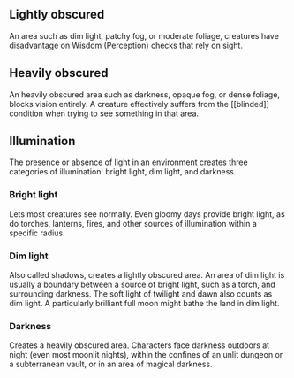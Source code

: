 
## Lightly obscured

An area such as dim light, patchy fog, or moderate foliage, creatures have disadvantage on Wisdom (Perception) checks that rely on sight.

## Heavily obscured

An heavily obscured area such as darkness, opaque fog, or dense foliage, blocks vision entirely. A creature effectively suffers from the [[blinded]] condition when trying to see something in that area.

## Illumination

The presence or absence of light in an environment creates three categories of illumination: bright light, dim light, and darkness.

### Bright light

Lets most creatures see normally. Even gloomy days provide bright light, as do torches, lanterns, fires, and other sources of illumination within a specific radius.

### Dim light

Also called shadows, creates a lightly obscured area. An area of dim light is usually a boundary between a source of bright light, such as a torch, and surrounding darkness. The soft light of twilight and dawn also counts as dim light. A particularly brilliant full moon might bathe the land in dim light.

### Darkness

Creates a heavily obscured area. Characters face darkness outdoors at night (even most moonlit nights), within the confines of an unlit dungeon or a subterranean vault, or in an area of magical darkness.